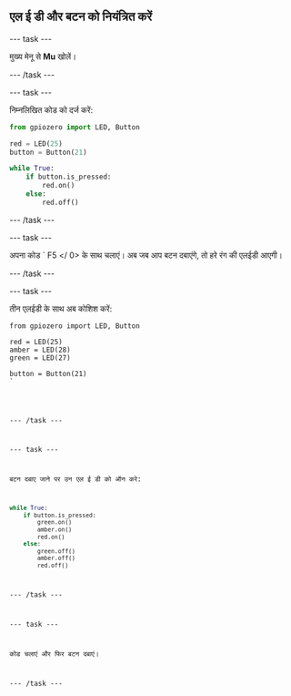 ## एल ई डी और बटन को नियंत्रित करें

\--- task \---

मुख्य मेनू से **Mu** खोलें।

\--- /task \---

\--- task \---

निम्नलिखित कोड को दर्ज करें:

```python
from gpiozero import LED, Button

red = LED(25)
button = Button(21)

while True:
    if button.is_pressed:
        red.on()
    else:
        red.off()
```

\--- /task \---

\--- task \---

अपना कोड ` F5 </ 0> के साथ चलाएं। अब जब आप बटन दबाएंगे, तो हरे रंग की एलईडी आएगी।</p>

<p>--- /task ---</p>

<p>--- task ---</p>

<p>तीन एलईडी के साथ अब कोशिश करें:</p>

<pre><code class="python">from gpiozero import LED, Button

red = LED(25)
amber = LED(28)
green = LED(27)

button = Button(21)
`</pre> 

\--- /task \---

\--- task \---

बटन दबाए जाने पर उन एल ई डी को ऑन करे:

```python
while True:
    if button.is_pressed:
        green.on()
        amber.on()
        red.on()
    else:
        green.off()
        amber.off()
        red.off()
```

\--- /task \---

\--- task \---

कोड चलाएं और फिर बटन दबाएं।

\--- /task \---